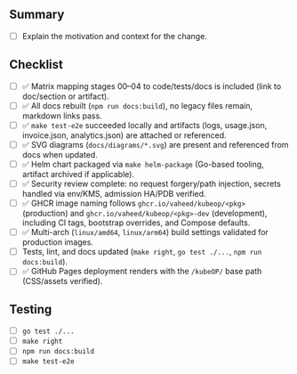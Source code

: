 ## Summary
- [ ] Explain the motivation and context for the change.

## Checklist
- [ ] ✅ Matrix mapping stages 00–04 to code/tests/docs is included (link to doc/section or artifact).
- [ ] ✅ All docs rebuilt (`npm run docs:build`), no legacy files remain, markdown links pass.
- [ ] ✅ `make test-e2e` succeeded locally and artifacts (logs, usage.json, invoice.json, analytics.json) are attached or referenced.
- [ ] ✅ SVG diagrams (`docs/diagrams/*.svg`) are present and referenced from docs when updated.
- [ ] ✅ Helm chart packaged via `make helm-package` (Go-based tooling, artifact archived if applicable).
- [ ] ✅ Security review complete: no request forgery/path injection, secrets handled via env/KMS, admission HA/PDB verified.
- [ ] ✅ GHCR image naming follows `ghcr.io/vaheed/kubeop/<pkg>` (production) and `ghcr.io/vaheed/kubeop/<pkg>-dev` (development), including CI tags, bootstrap overrides, and Compose defaults.
- [ ] ✅ Multi-arch (`linux/amd64`, `linux/arm64`) build settings validated for production images.
- [ ] Tests, lint, and docs updated (`make right`, `go test ./...`, `npm run docs:build`).
- [ ] ✅ GitHub Pages deployment renders with the `/kubeOP/` base path (CSS/assets verified).

## Testing
- [ ] `go test ./...`
- [ ] `make right`
- [ ] `npm run docs:build`
- [ ] `make test-e2e`
